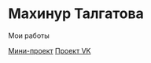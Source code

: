 

# Махинур Талгатова
Мои работы

[Мини-проект](https://makhinur.github.io/mini_project/ "Мини-проект")
[Проект VK](https://makhinur.github.io/project_vk/ "Проект VK")
